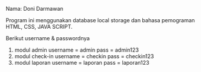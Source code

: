 Nama: Doni Darmawan

Program ini menggunakan database local storage dan bahasa pemograman HTML, CSS, JAVA SCRIPT.

Berikut username & passwordnya

1. modul admin username = admin pass = admin123
2. modul check-in username = checkin pass = checkin123
3. modul laporan username = laporan pass = laporan123
